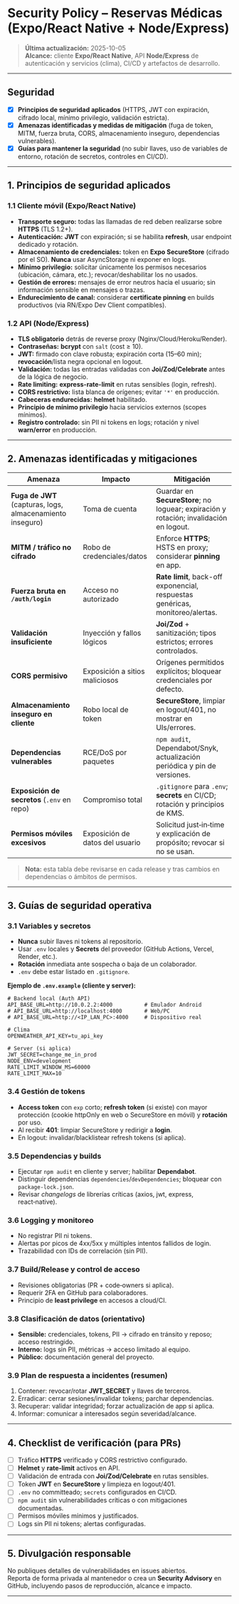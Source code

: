# Security Policy – Reservas Médicas (Expo/React Native + Node/Express)

> **Última actualización:** 2025-10-05  
> **Alcance:** cliente **Expo/React Native**, API **Node/Express** de autenticación y servicios (clima), CI/CD y artefactos de desarrollo.

---

## Seguridad
- [x] **Principios de seguridad aplicados** (HTTPS, JWT con expiración, cifrado local, mínimo privilegio, validación estricta).
- [x] **Amenazas identificadas y medidas de mitigación** (fuga de token, MITM, fuerza bruta, CORS, almacenamiento inseguro, dependencias vulnerables).
- [x] **Guías para mantener la seguridad** (no subir llaves, uso de variables de entorno, rotación de secretos, controles en CI/CD).

---

## 1. Principios de seguridad aplicados

### 1.1 Cliente móvil (Expo/React Native)
- **Transporte seguro:** todas las llamadas de red deben realizarse sobre **HTTPS** (TLS 1.2+).  
- **Autenticación:** **JWT** con expiración; si se habilita **refresh**, usar endpoint dedicado y rotación.  
- **Almacenamiento de credenciales:** token en **Expo SecureStore** (cifrado por el SO). **Nunca** usar AsyncStorage ni exponer en logs.  
- **Mínimo privilegio:** solicitar únicamente los permisos necesarios (ubicación, cámara, etc.); revocar/deshabilitar los no usados.  
- **Gestión de errores:** mensajes de error neutros hacia el usuario; sin información sensible en mensajes o trazas.  
- **Endurecimiento de canal:** considerar **certificate pinning** en builds productivos (via RN/Expo Dev Client compatibles).

### 1.2 API (Node/Express)
- **TLS obligatorio** detrás de reverse proxy (Nginx/Cloud/Heroku/Render).  
- **Contraseñas:** **bcrypt** con `salt` (cost ≥ 10).  
- **JWT:** firmado con clave robusta; expiración corta (15–60 min); **revocación**/lista negra opcional en logout.  
- **Validación:** todas las entradas validadas con **Joi/Zod/Celebrate** antes de la lógica de negocio.  
- **Rate limiting:** **express-rate-limit** en rutas sensibles (login, refresh).  
- **CORS restrictivo:** lista blanca de orígenes; evitar `'*'` en producción.  
- **Cabeceras endurecidas:** **helmet** habilitado.  
- **Principio de mínimo privilegio** hacia servicios externos (scopes mínimos).  
- **Registro controlado:** sin PII ni tokens en logs; rotación y nivel **warn/error** en producción.

---

## 2. Amenazas identificadas y mitigaciones

| Amenaza | Impacto | Mitigación |
|---|---|---|
| **Fuga de JWT** (capturas, logs, almacenamiento inseguro) | Toma de cuenta | Guardar en **SecureStore**; no loguear; expiración y rotación; invalidación en logout. |
| **MITM / tráfico no cifrado** | Robo de credenciales/datos | Enforce **HTTPS**; HSTS en proxy; considerar **pinning** en app. |
| **Fuerza bruta en `/auth/login`** | Acceso no autorizado | **Rate limit**, back-off exponencial, respuestas genéricas, monitoreo/alertas. |
| **Validación insuficiente** | Inyección y fallos lógicos | **Joi/Zod** + sanitización; tipos estrictos; errores controlados. |
| **CORS permisivo** | Exposición a sitios maliciosos | Orígenes permitidos explícitos; bloquear credenciales por defecto. |
| **Almacenamiento inseguro en cliente** | Robo local de token | **SecureStore**, limpiar en logout/401, no mostrar en UIs/errores. |
| **Dependencias vulnerables** | RCE/DoS por paquetes | `npm audit`, Dependabot/Snyk, actualización periódica y pin de versiones. |
| **Exposición de secretos** (`.env` en repo) | Compromiso total | `.gitignore` para `.env`; **secrets** en CI/CD; rotación y principios de KMS. |
| **Permisos móviles excesivos** | Exposición de datos del usuario | Solicitud just‑in‑time y explicación de propósito; revocar si no se usan. |

> **Nota:** esta tabla debe revisarse en cada release y tras cambios en dependencias o ámbitos de permisos.

---

## 3. Guías de seguridad operativa

### 3.1 Variables y secretos
- **Nunca** subir llaves ni tokens al repositorio.  
- Usar `.env` locales y **Secrets** del proveedor (GitHub Actions, Vercel, Render, etc.).  
- **Rotación** inmediata ante sospecha o baja de un colaborador.  
- `.env` debe estar listado en `.gitignore`.

**Ejemplo de `.env.example` (cliente y server):**
```dotenv
# Backend local (Auth API)
API_BASE_URL=http://10.0.2.2:4000          # Emulador Android
# API_BASE_URL=http://localhost:4000       # Web/PC
# API_BASE_URL=http://<IP_LAN_PC>:4000     # Dispositivo real

# Clima
OPENWEATHER_API_KEY=tu_api_key

# Server (si aplica)
JWT_SECRET=change_me_in_prod
NODE_ENV=development
RATE_LIMIT_WINDOW_MS=60000
RATE_LIMIT_MAX=10
```

### 3.4 Gestión de tokens
- **Access token** con `exp` corto; **refresh token** (si existe) con mayor protección (cookie httpOnly en web o SecureStore en móvil) y **rotación** por uso.  
- Al recibir **401**: limpiar SecureStore y redirigir a **login**.  
- En logout: invalidar/blacklistear refresh tokens (si aplica).

### 3.5 Dependencias y builds
- Ejecutar `npm audit` en cliente y server; habilitar **Dependabot**.  
- Distinguir dependencias `dependencies`/`devDependencies`; bloquear con `package-lock.json`.  
- Revisar *changelogs* de librerías críticas (axios, jwt, express, react‑native).

### 3.6 Logging y monitoreo
- No registrar PII ni tokens.  
- Alertas por picos de 4xx/5xx y múltiples intentos fallidos de login.  
- Trazabilidad con IDs de correlación (sin PII).

### 3.7 Build/Release y control de acceso
- Revisiones obligatorias (PR + code‑owners si aplica).  
- Requerir 2FA en GitHub para colaboradores.  
- Principio de **least privilege** en accesos a cloud/CI.  

### 3.8 Clasificación de datos (orientativo)
- **Sensible:** credenciales, tokens, PII → cifrado en tránsito y reposo; acceso restringido.  
- **Interno:** logs sin PII, métricas → acceso limitado al equipo.  
- **Público:** documentación general del proyecto.

### 3.9 Plan de respuesta a incidentes (resumen)
1) Contener: revocar/rotar **JWT_SECRET** y llaves de terceros.  
2) Erradicar: cerrar sesiones/invalidar tokens; parchar dependencias.  
3) Recuperar: validar integridad; forzar actualización de app si aplica.  
4) Informar: comunicar a interesados según severidad/alcance.

---

## 4. Checklist de verificación (para PRs)
- [ ] Tráfico **HTTPS** verificado y CORS restrictivo configurado.  
- [ ] **Helmet** y **rate‑limit** activos en API.  
- [ ] Validación de entrada con **Joi/Zod/Celebrate** en rutas sensibles.  
- [ ] Token **JWT** en **SecureStore** y limpieza en logout/401.  
- [ ] `.env` no committeado; `secrets` configurados en CI/CD.  
- [ ] `npm audit` sin vulnerabilidades críticas o con mitigaciones documentadas.  
- [ ] Permisos móviles mínimos y justificados.  
- [ ] Logs sin PII ni tokens; alertas configuradas.  

---

## 5. Divulgación responsable
No publiques detalles de vulnerabilidades en issues abiertos.  
Reporta de forma privada al mantenedor o crea un **Security Advisory** en GitHub, incluyendo pasos de reproducción, alcance e impacto.

---
